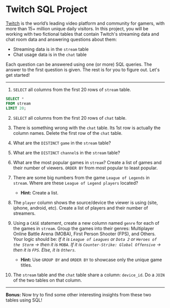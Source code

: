 # Twitch SQL Project

[Twitch](https://www.twitch.tv) is the world’s leading video platform and community for gamers, with more than 15+ million unique daily visitors. In this project, you will be working with two fictional tables that contain Twitch's streaming data and chat room data and answering questions about them:

- Streaming data is in the `stream` table
- Chat usage data is in the `chat` table

Each question can be answered using one (or more) SQL queries. The answer to the first question is given. The rest is for you to figure out. Let's get started!

---

1. `SELECT` all columns from the first 20 rows of `stream` table.

```sql
SELECT *
FROM stream
LIMIT 20;
```

2. `SELECT` all columns from the first 20 rows of `chat` table.

3. There is something wrong with the `chat` table. Its 1st row is actually the column names. Delete the first row of the `chat` table.

4. What are the `DISTINCT` `game` in the `stream` table?

5. What are the `DISTINCT` `channel`s in the `stream` table?

6. What are the most popular games in `stream`? Create a list of games and their number of viewers. `ORDER BY` from most popular to least popular.

7. There are some big numbers from the game `League of Legends` in `stream`. Where are these `League of Legend players` located? 

    - **Hint:** Create a list.

8. The `player` column shows the source/device the viewer is using (site, iphone, android, etc). Create a list of players and their number of streamers.

9. Using a `CASE` statement, create a new column named `genre` for each of the games in `stream`. Group the games into their genres: Multiplayer Online Battle Arena (MOBA), First Person Shooter (FPS), and Others. Your logic should be: *If it is `League of Leagues` or `Dota 2` or `Heroes of the Storm` → then it is `MOBA`. If it is `Counter-Strike: Global Offensive` → then it is `FPS`. Else, it is `Others`.* 

    - **Hint:** Use `GROUP BY` and `ORDER BY` to showcase only the unique game titles.

10. The `stream` table and the `chat` table share a column: `device_id`. Do a `JOIN` of the two tables on that column.

---

**Bonus:** Now try to find some other interesting insights from these two tables using SQL!
